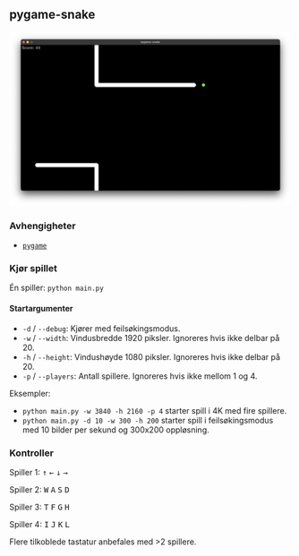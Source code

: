 ## pygame-snake

![forhåndsvisning](media/demo.png)

### Avhengigheter
- [`pygame`](https://www.pygame.org/wiki/GettingStarted)

### Kjør spillet
Én spiller: `python main.py`

#### Startargumenter
- `-d` / `--debug`: Kjører med feilsøkingsmodus.
- `-w` / `--width`: Vindusbredde 1920 piksler. Ignoreres hvis ikke delbar på 20.
- `-h` / `--height`: Vindushøyde 1080 piksler. Ignoreres hvis ikke delbar på 20.
- `-p` / `--players`: Antall spillere. Ignoreres hvis ikke mellom 1 og 4.

Eksempler:

- `python main.py -w 3840 -h 2160 -p 4` starter spill i 4K med fire spillere.
- `python main.py -d 10 -w 300 -h 200` starter spill i feilsøkingsmodus med 10 bilder per sekund og 300x200 oppløsning.

### Kontroller
Spiller 1: <kbd>↑</kbd>  <kbd>←</kbd>  <kbd>↓</kbd>  <kbd>→</kbd>

Spiller 2: <kbd>W</kbd>  <kbd>A</kbd>  <kbd>S</kbd>  <kbd>D</kbd>

Spiller 3: <kbd>T</kbd>  <kbd>F</kbd>  <kbd>G</kbd>  <kbd>H</kbd>

Spiller 4: <kbd>I</kbd>  <kbd>J</kbd>  <kbd>K</kbd>  <kbd>L</kbd>

Flere tilkoblede tastatur anbefales med >2 spillere.
